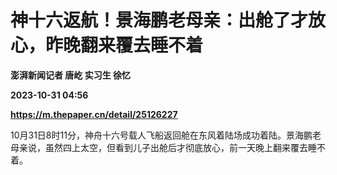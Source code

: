# 神十六返航！景海鹏老母亲：出舱了才放心，昨晚翻来覆去睡不着
**澎湃新闻记者 唐屹 实习生 徐忆**

**2023-10-31 04:56**

**https://m.thepaper.cn/detail/25126227**

10月31日8时11分，神舟十六号载人飞船返回舱在东风着陆场成功着陆。景海鹏老母亲说，虽然四上太空，但看到儿子出舱后才彻底放心，前一天晚上翻来覆去睡不着。